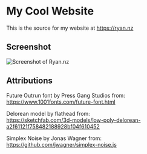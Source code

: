 # My Cool Website

This is the source for my website at https://ryan.nz

## Screenshot

![Screenshot of Ryan.nz](https://user-images.githubusercontent.com/3372/105806753-6925f700-6009-11eb-8117-4ba3febe4edf.png)


## Attributions
Future Outrun font by Press Gang Studios from:  
https://www.1001fonts.com/future-font.html

Delorean model by flathead from:  
https://sketchfab.com/3d-models/low-poly-delorean-a2f61121f758482188928bf04f610452

Simplex Noise by Jonas Wagner from:  
https://github.com/jwagner/simplex-noise.js
